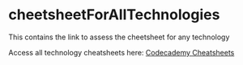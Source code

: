 # cheetsheetForAllTechnologies

This contains the link to assess the cheetsheet for any technology

Access all technology cheatsheets here: [Codecademy Cheatsheets](https://www.codecademy.com/resources/cheatsheets/all)
